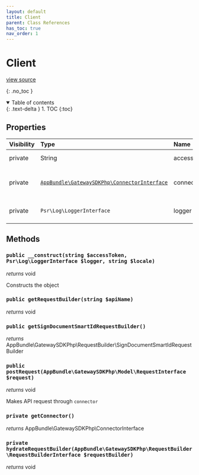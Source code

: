 ```yaml
---
layout: default
title: Client
parent: Class References
has_toc: true
nav_order: 1
---
```


# Client
[view source](https://github.com/Mark-Sign/gateway-sdk-php/blob/master/src/Client.php)

{: .no_toc }



<details open markdown="block">
  <summary>
    Table of contents
  </summary>
  {: .text-delta }
1. TOC
{:toc}
</details>

## Properties

| Visibility | Type | Name | Description |
| :--- | :--- | :--- | :--- |
| private | String | accessToken | API access token |
| private | [`AppBundle\GatewaySDKPhp\ConnectorInterface`](/class-ref/GatewaySDKPhp/ConnectorInterface.html) | connector | Connector that will be used to request API |
| private | `Psr\Log\LoggerInterface` | logger | PSR compatible logger |


## Methods

### `public __construct(string $accessToken, Psr\Log\LoggerInterface $logger, string $locale)`

*returns* void

Constructs the object

### `public getRequestBuilder(string $apiName)`

*returns* void


### `public getSignDocumentSmartIdRequestBuilder()`

*returns* AppBundle\GatewaySDKPhp\RequestBuilder\SignDocumentSmartIdRequestBuilder


### `public postRequest(AppBundle\GatewaySDKPhp\Model\RequestInterface $request)`

*returns* void

Makes API request through `connector`

### `private getConnector()`

*returns* AppBundle\GatewaySDKPhp\ConnectorInterface


### `private hydrateRequestBuilder(AppBundle\GatewaySDKPhp\RequestBuilder\RequestBuilderInterface $requestBuilder)`

*returns* void


